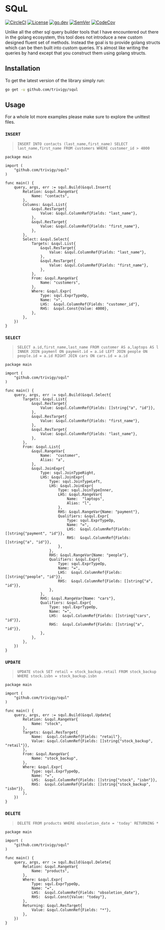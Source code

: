 # SQuL
[![CircleCI](https://img.shields.io/circleci/project/github/trivigy/squl/master.svg?label=master&logo=circleci)](https://circleci.com/gh/trivigy/workflows/squl)
[![License](https://img.shields.io/badge/License-MIT-blue.svg)](LICENSE.md)
[![go.dev](https://img.shields.io/badge/go.dev-reference-007d9c?logo=go&logoColor=white)](https://pkg.go.dev/github.com/trivigy/squl)
[![SemVer](https://img.shields.io/github/tag/trivigy/squl.svg?style=flat&color=e36397&label=release)](https://github.com/trivigy/squl/releases/latest)
[![CodeCov](https://codecov.io/gh/trivigy/squl/branch/master/graph/badge.svg)](https://codecov.io/gh/trivigy/squl)

Unlike all the other sql query builder tools that I have encountered out there 
in the golang ecosystem, this tool does not introduce a new custom designed 
fluent set of methods. Instead the goal is to provide golang structs which can 
be then built into custom queries. It's almost like writing the queries by hand 
except that you construct them using golang structs.

## Installation
To get the latest version of the library simply run:
```bash
go get -u github.com/trivigy/squl
```

## Usage
For a whole lot more examples please make sure to explore the unittest files.

### `INSERT`
> `INSERT INTO contacts (last_name,first_name) SELECT last_name,first_name FROM customers WHERE customer_id > 4000`
```
package main

import (
    "github.com/trivigy/squl"
)

func main() {
	query, args, err := squl.Build(&squl.Insert{
		Relation: &squl.RangeVar{
			Name: "contacts",
		},
		Columns: &squl.List{
			&squl.ResTarget{
				Value: &squl.ColumnRef{Fields: "last_name"},
			},
			&squl.ResTarget{
				Value: &squl.ColumnRef{Fields: "first_name"},
			},
		},
		Select: &squl.Select{
			Targets: &squl.List{
				&squl.ResTarget{
					Value: &squl.ColumnRef{Fields: "last_name"},
				},
				&squl.ResTarget{
					Value: &squl.ColumnRef{Fields: "first_name"},
				},
			},
			From: &squl.RangeVar{
				Name: "customers",
			},
			Where: &squl.Expr{
				Type: squl.ExprTypeOp,
				Name: ">",
				LHS:  &squl.ColumnRef{Fields: "customer_id"},
				RHS:  &squl.Const{Value: 4000},
			},
		},
	})
}
```

### `SELECT`
> `SELECT a.id,first_name,last_name FROM customer AS a,laptops AS l INNER JOIN payment ON payment.id = a.id LEFT JOIN people ON people.id = a.id RIGHT JOIN cars ON cars.id = a.id`
```
package main

import (
	"github.com/trivigy/squl"
)

func main() {
	query, args, err := squl.Build(&squl.Select{
        Targets: &squl.List{
            &squl.ResTarget{
                Value: &squl.ColumnRef{Fields: []string{"a", "id"}},
            },
            &squl.ResTarget{
                Value: &squl.ColumnRef{Fields: "first_name"},
            },
            &squl.ResTarget{
                Value: &squl.ColumnRef{Fields: "last_name"},
            },
        },
        From: &squl.List{
            &squl.RangeVar{
                Name:  "customer",
                Alias: "a",
            },
            &squl.JoinExpr{
                Type: squl.JoinTypeRight,
                LHS: &squl.JoinExpr{
                    Type: squl.JoinTypeLeft,
                    LHS: &squl.JoinExpr{
                        Type: squl.JoinTypeInner,
                        LHS: &squl.RangeVar{
                            Name:  "laptops",
                            Alias: "l",
                        },
                        RHS: &squl.RangeVar{Name: "payment"},
                        Qualifiers: &squl.Expr{
                            Type: squl.ExprTypeOp,
                            Name: "=",
                            LHS:  &squl.ColumnRef{Fields: []string{"payment", "id"}},
                            RHS:  &squl.ColumnRef{Fields: []string{"a", "id"}},
                        },
                    },
                    RHS: &squl.RangeVar{Name: "people"},
                    Qualifiers: &squl.Expr{
                        Type: squl.ExprTypeOp,
                        Name: "=",
                        LHS:  &squl.ColumnRef{Fields: []string{"people", "id"}},
                        RHS:  &squl.ColumnRef{Fields: []string{"a", "id"}},
                    },
                },
                RHS: &squl.RangeVar{Name: "cars"},
                Qualifiers: &squl.Expr{
                    Type: squl.ExprTypeOp,
                    Name: "=",
                    LHS:  &squl.ColumnRef{Fields: []string{"cars", "id"}},
                    RHS:  &squl.ColumnRef{Fields: []string{"a", "id"}},
                },
            },
        },
    })
}
```

### `UPDATE`
> `UPDATE stock SET retail = stock_backup.retail FROM stock_backup WHERE stock.isbn = stock_backup.isbn`
```
package main

import (
    "github.com/trivigy/squl"
)

func main() {
	query, args, err := squl.Build(&squl.Update{
        Relation: &squl.RangeVar{
            Name: "stock",
        },
        Targets: &squl.ResTarget{
            Name:  &squl.ColumnRef{Fields: "retail"},
            Value: &squl.ColumnRef{Fields: []string{"stock_backup", "retail"}},
        },
        From: &squl.RangeVar{
            Name: "stock_backup",
        },
        Where: &squl.Expr{
            Type: squl.ExprTypeOp,
            Name: "=",
            LHS:  &squl.ColumnRef{Fields: []string{"stock", "isbn"}},
            RHS:  &squl.ColumnRef{Fields: []string{"stock_backup", "isbn"}},
        },
    })
}
```

### `DELETE`
> `DELETE FROM products WHERE obsoletion_date = 'today' RETURNING *`
```
package main

import (
    "github.com/trivigy/squl"
)

func main() {
	query, args, err := squl.Build(&squl.Delete{
        Relation: &squl.RangeVar{
            Name: "products",
        },
        Where: &squl.Expr{
            Type: squl.ExprTypeOp,
            Name: "=",
            LHS:  &squl.ColumnRef{Fields: "obsoletion_date"},
            RHS:  &squl.Const{Value: "today"},
        },
        Returning: &squl.ResTarget{
            Value: &squl.ColumnRef{Fields: "*"},
        },
    })
}
```

